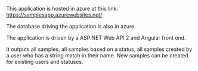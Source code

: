 This application is hosted in azure at this link: https://samplesapp.azurewebsites.net/

The database driving the application is also in azure.

The application is driven by a ASP.NET Web API 2 and Angular front end.

It outputs all samples, all samples based on a status, all samples created by a user who has a string match in their name.
New samples can be created for existing users and statuses.
